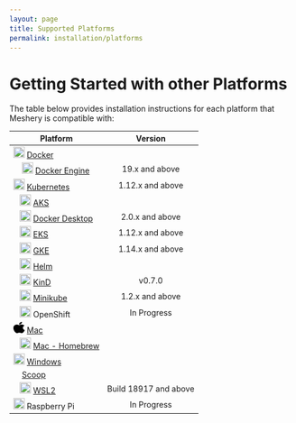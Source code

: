 ```yaml
---
layout: page
title: Supported Platforms
permalink: installation/platforms
---
```


# Getting Started with other Platforms<a name="compatibility-matrix"></a>

The table below provides installation instructions for each platform that Meshery is compatible with:

| Platform                                                                                                                                              |        Version        |
| ----------------------------------------------------------------------------------------------------------------------------------------------------- | :-------------------: |
| <img src="/docs/assets/img/platforms/docker.svg" width="20" height="20" /> [Docker](/docs/installation/platforms/docker)                              |                       |
| &nbsp;&nbsp;&nbsp; <img src="/docs/assets/img/platforms/docker.svg" width="20" height="20" /> [Docker Engine](/docs/installation/platforms/docker)    |    19.x and above     |
| <img src="/docs/assets/img/platforms/kubernetes.svg" width="20" height="20" /> [Kubernetes](/docs/installation/platforms/kubernetes)                  |   1.12.x and above    |
| &nbsp;&nbsp;&nbsp;<img src="/docs/assets/img/platforms/aks.svg" width="20" height="20" /> [AKS](/docs/installation/platforms/aks)                     |                       |
| &nbsp;&nbsp;&nbsp;<img src="/docs/assets/img/platforms/docker.svg" width="20" height="20" /> [Docker Desktop](/docs/installation/platforms/docker)    |    2.0.x and above    |
| &nbsp;&nbsp;&nbsp;<img src="/docs/assets/img/platforms/eks.png" width="20" height="20" /> [EKS](/docs/installation/platforms/eks)                     |   1.12.x and above    |
| &nbsp;&nbsp;&nbsp;<img src="/docs/assets/img/platforms/gke.png" width="20" height="20" /> [GKE](/docs/installation/platforms/gke)                     |   1.14.x and above    |
| &nbsp;&nbsp;&nbsp;<img src="/docs/assets/img/platforms/helm.svg" width="20" height="20" /> [Helm](/docs/installation/platforms/kubernetes#using-helm) |                       |
| &nbsp;&nbsp;&nbsp;<img src="/docs/assets/img/platforms/kind.png" width="20" height="20" /> [KinD](/docs/installation/platforms/kind)                  |        v0.7.0         |
| &nbsp;&nbsp;&nbsp;<img src="/docs/assets/img/platforms/minikube.png" width="20" height="20" /> [Minikube](/docs/installation/platforms/minikube)      |    1.2.x and above    |
| &nbsp;&nbsp;&nbsp;<img src="/docs/assets/img/platforms/openshift.svg" width="20" height="20" /> OpenShift                                             |      In Progress      |
| <img src="/docs/assets/img/platforms/apple.svg" width="20" height="20" vertical-align="middle" /> [Mac](/docs/installation#mac-or-linux)              |                       |
| &nbsp;&nbsp;&nbsp;<img src="/docs/assets/img/platforms/homebrew.png" width="20" height="20" /> [Mac - Homebrew](/docs/installation#mac-or-linux)      |                       |
| <img src="/docs/assets/img/platforms/wsl2.png" width="20" height="20" vertical-align="middle" /> [Windows](/docs/installation#windows)                |                       |
| &nbsp;&nbsp;&nbsp; [Scoop](/docs/installation#windows)                                                                                                |                       |
| &nbsp;&nbsp;&nbsp;<img src="/docs/assets/img/platforms/wsl2.png" width="20" height="20" /> [WSL2](/docs/installation/platforms/wsl2)                  | Build 18917 and above |
| <img src="/docs/assets/img/platforms/raspberry-pi.png" width="20" height="20" /> Raspberry Pi                                                         |      In Progress      |
